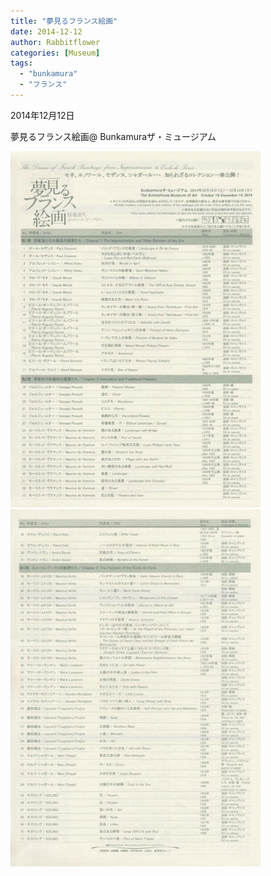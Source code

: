 ```yaml
---
title: "夢見るフランス絵画"
date: 2014-12-12
author: Rabbitflower
categories: [Museum]
tags: 
  - "bunkamura"
  - "フランス"
---
```


2014年12月12日

夢見るフランス絵画@ Bunkamuraザ・ミュージアム

<img src="/assets/images/museum/2014-12-12-France-1/images/image-65.jpg"  width="400px">


<img src="/assets/images/museum/2014-12-12-France-1/images/image-66.jpg"  width="400px">

